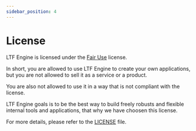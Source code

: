 ```yaml
---
sidebar_position: 4
---
```


# License

LTF Engine is licensed under the [Fair Use](https://en.wikipedia.org/wiki/Fair_use) license.

In short, you are allowed to use LTF Engine to create your own applications, but you are not allowed to sell it as a service or a product.

You are also not allowed to use it in a way that is not compliant with the license.

LTF Engine goals is to be the best way to build freely robusts and flexible internal tools and applications, that why we have choosen this license.

For more details, please refer to the [LICENSE](https://github.com/latechforce/engine/blob/main/LICENSE) file.
